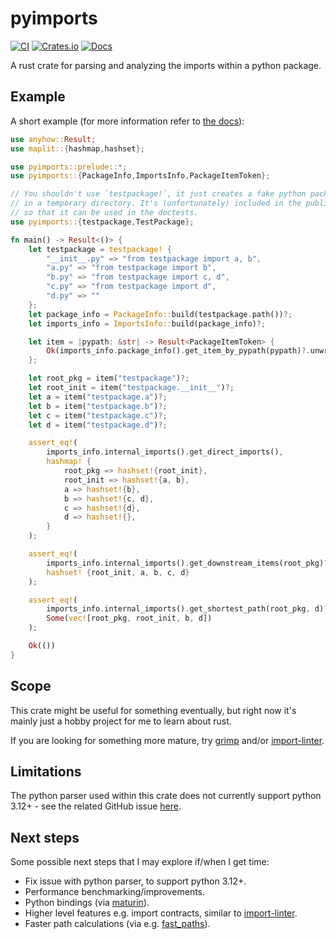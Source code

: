 # pyimports

[![CI](https://github.com/Peter554/pyimports/actions/workflows/ci.yml/badge.svg)](https://github.com/Peter554/pyimports/actions/workflows/ci.yml)
[![Crates.io](https://img.shields.io/crates/v/pyimports.svg)](https://crates.io/crates/pyimports)
[![Docs](https://img.shields.io/badge/Docs-grey)](https://docs.rs/pyimports/)

A rust crate for parsing and analyzing the imports within a python package.

## Example

A short example (for more information refer to [the docs](https://docs.rs/pyimports/)):

```rust
use anyhow::Result;
use maplit::{hashmap,hashset};

use pyimports::prelude::*;
use pyimports::{PackageInfo,ImportsInfo,PackageItemToken};

// You shouldn't use `testpackage!`, it just creates a fake python package
// in a temporary directory. It's (unfortunately) included in the public API
// so that it can be used in the doctests.
use pyimports::{testpackage,TestPackage};

fn main() -> Result<()> {
    let testpackage = testpackage! {
        "__init__.py" => "from testpackage import a, b",
        "a.py" => "from testpackage import b",
        "b.py" => "from testpackage import c, d",
        "c.py" => "from testpackage import d",
        "d.py" => ""
    };
    let package_info = PackageInfo::build(testpackage.path())?;
    let imports_info = ImportsInfo::build(package_info)?;

    let item = |pypath: &str| -> Result<PackageItemToken> {
        Ok(imports_info.package_info().get_item_by_pypath(pypath)?.unwrap().token())
    };

    let root_pkg = item("testpackage")?;
    let root_init = item("testpackage.__init__")?;
    let a = item("testpackage.a")?;
    let b = item("testpackage.b")?;
    let c = item("testpackage.c")?;
    let d = item("testpackage.d")?;

    assert_eq!(
        imports_info.internal_imports().get_direct_imports(),
        hashmap! {
            root_pkg => hashset!{root_init},
            root_init => hashset!{a, b},
            a => hashset!{b},
            b => hashset!{c, d},
            c => hashset!{d},
            d => hashset!{},
        }
    );

    assert_eq!(
        imports_info.internal_imports().get_downstream_items(root_pkg)?,
        hashset! {root_init, a, b, c, d}
    );

    assert_eq!(
        imports_info.internal_imports().get_shortest_path(root_pkg, d)?,
        Some(vec![root_pkg, root_init, b, d])
    );

    Ok(())
}
```

## Scope

This crate might be useful for something eventually, but right now it's mainly just
a hobby project for me to learn about rust.

If you are looking for something more mature, try [grimp](https://github.com/seddonym/grimp/) and/or [import-linter](https://github.com/seddonym/import-linter).

## Limitations

The python parser used within this crate does not currently support python 3.12+ - see the related GitHub issue [here](https://github.com/RustPython/Parser/issues/125).

## Next steps

Some possible next steps that I may explore if/when I get time:

- Fix issue with python parser, to support python 3.12+.
- Performance benchmarking/improvements.
- Python bindings (via [maturin](https://github.com/PyO3/maturin)).
- Higher level features e.g. import contracts, similar to [import-linter](https://github.com/seddonym/import-linter).
- Faster path calculations (via e.g. [fast_paths](https://github.com/easbar/fast_paths)).
